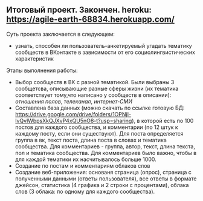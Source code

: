 ## Итоговый проект. Закончен. heroku: https://agile-earth-68834.herokuapp.com/

Суть проекта заключается в следующем: 

* узнать, способен ли пользователь-анкетируемый угадать тематику сообществ в ВКонтакте в зависимости от его социолингвистических характеристик

Этапы выполнения работы:

* Выбор сообществ в ВК с разной тематикой. Были выбраны 3 сообщетсва, описывающие разные сферы жизни (их тематика соответствует тому,что написано у сообществ в описании): *отношения полов*, *телеканал*, *интернет-СМИ*
* Составлена база данных (можно скачать по ссылке готовую БД: https://drive.google.com/drive/folders/1OPNjI-lvQvlWbpsXkQJXvP4xQU5nO8-t?usp=sharing), в которой есть по 100 постов для каждого сообщества, и комментарии (по 12 штук к каждому посту, если они существуют). Для поста определяется группа в вк, текст поста, длина поста в словах и тематика сообщества. Для комментариев - группа, автор, текст, длина текста, пол и тематика сообщества. Для комментариев было важно, чтобы в для каждой тематики их насчитывалось больше 1000. 
* Создание по постам и комментариям облаков слов
* Cоздание веб-приложения: основаня страница (опрос), страница с полученными данными (ответы пользователя), все ответы в формате джейсон, статистика (4 графика и 2 строки с процентами), облака слов (3 облака: по одному для каждого сообщества).
